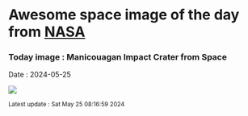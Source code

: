 
# Awesome space image of the day from [NASA](https://api.nasa.gov/)

### Today image : Manicouagan Impact Crater from Space
Date : 2024-05-25

![](https://apod.nasa.gov/apod/image/2405/iss059e019043_1024.jpg)

<small>Latest update : Sat May 25 08:16:59 2024</small>
        
